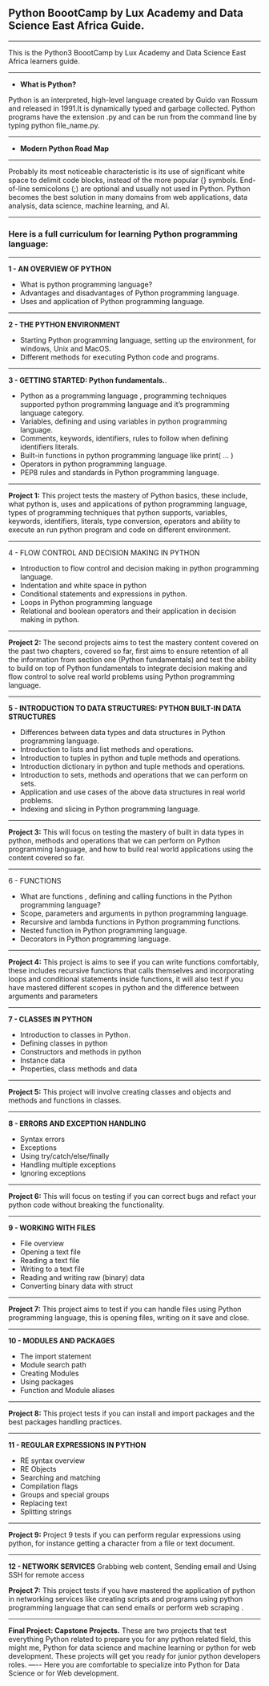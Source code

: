 ## **Python BoootCamp by Lux Academy and Data Science East Africa Guide.**

--- 
This is the Python3 BoootCamp by Lux Academy and Data Science East Africa learners guide. 

---

- **What is Python?**

Python is an interpreted, high-level language created by Guido van Rossum and released in 1991.It is dynamically typed and garbage collected. 
Python programs have the extension .py and can be run from the command line by typing python file_name.py.  

---
- **Modern Python Road Map** 



--- 

Probably its most noticeable characteristic is its use of significant white space to delimit code blocks, instead of the more popular {} symbols.
End-of-line semicolons (;) are optional and usually not used in Python. Python becomes the best solution in many domains from web applications, data analysis, data science, machine learning, and AI.

--- 
### **Here is a full curriculum for learning Python programming language:** 

--- 
**1 - AN OVERVIEW OF PYTHON**
- What is python programming language?
- Advantages and disadvantages of Python programming language.
- Uses and application of Python programming language. 

--- 
**2 - THE PYTHON ENVIRONMENT**
- Starting Python programming language, setting up the environment, for windows, Unix and MacOS. 
- Different methods for executing Python code and programs. 
--- 

**3 - GETTING STARTED: Python fundamentals.**. 
- Python as a programming language , programming techniques supported python programming language and it’s programming language category.
- Variables, defining and using variables in python programming language.  
- Comments, keywords, identifiers, rules to follow when defining identifiers  literals. 
- Built-in functions in python programming language like print( … )
- Operators in python programming language.
- PEP8 rules and standards in Python programming language.
 
---
**Project 1:** This project tests the mastery of Python basics, these include, what python is, uses and applications of python programming language, types of programming techniques that python supports, variables, keywords, identifiers,  literals, type conversion, operators and ability to execute an run python program and code on different environment. 

---


4 - FLOW CONTROL AND DECISION MAKING IN PYTHON
- Introduction to flow control and decision making in python programming language. 
- Indentation and white space  in python 
- Conditional statements and expressions in python. 
- Loops in Python programming language 
- Relational and boolean operators and their application in decision making in python. 

---
**Project 2:** The second projects aims to test the mastery  content covered on the past two chapters, covered so far, first aims to ensure retention of all the information from section one (Python fundamentals) and test the ability to build on top of Python fundamentals to integrate decision  making and flow control to solve real world problems using Python programming language. 

---
**5 -  INTRODUCTION TO DATA STRUCTURES: PYTHON BUILT-IN DATA STRUCTURES**
- Differences between data types and data structures in Python programming language. 
- Introduction to lists and list methods and operations. 
- Introduction to tuples in python and tuple  methods and operations. 
- Introduction dictionary in python and  tuple  methods and operations.  
- Introduction to sets, methods and operations that we can perform on sets. 
- Application and use cases of the above data structures in real world problems. 
- Indexing and slicing in Python programming language.

--- 
**Project 3:** This will focus on testing the mastery of built in data types in python, methods and operations that we can perform on Python programming language,  and how to build real world applications using the content covered so far. 

 ---
 
 6 - FUNCTIONS
- What are functions , defining and calling  functions in the Python programming language? 
- Scope, parameters and arguments in python programming language. 
- Recursive and lambda functions in Python programming functions.  
- Nested function in Python programming language.
- Decorators in Python programming language. 

---
**Project 4:** This project is aims to see if you can write functions comfortably, these includes recursive functions that calls themselves and incorporating loops and conditional statements inside functions, it will also test if you have mastered  different scopes in python and the difference between arguments and parameters   

---
**7 - CLASSES IN PYTHON**
- Introduction to classes in Python.
- Defining classes in python
- Constructors and methods in python
- Instance data
- Properties, class methods and data

---
**Project 5:** This project will involve creating classes and objects and methods and functions in classes. 

---
**8 - ERRORS AND EXCEPTION HANDLING**
- Syntax errors
- Exceptions
- Using try/catch/else/finally
- Handling multiple exceptions
- Ignoring exceptions
 
---
**Project 6:** This will focus on testing if you can correct bugs and refact your python code without breaking the functionality.

---
**9 - WORKING WITH FILES**
- File overview
- Opening a text file
- Reading a text file
- Writing to a text file
- Reading and writing raw (binary) data
- Converting binary data with struct 
---
**Project 7:** This project aims to test if you can handle files using Python programming language, this is opening files,  writing on it save and close.

---
**10 - MODULES AND PACKAGES**
- The import statement
- Module search path
- Creating Modules
- Using packages
- Function and Module aliases
---
**Project 8:** This project tests if you can install and import packages and the best packages handling practices.

---
**11 - REGULAR EXPRESSIONS IN PYTHON**
- RE syntax overview
- RE Objects
- Searching and matching
- Compilation flags
- Groups and special groups
- Replacing text
- Splitting strings
---
**Project 9:** Project 9 tests if you can perform regular expressions using python, for instance getting a character from a file or text document. 

---
**12 - NETWORK SERVICES**
Grabbing web content, Sending email and Using SSH for remote access 

**Project 7:** This project tests if you have mastered the application of python in networking services like creating scripts and programs using python programming language  that can send emails or perform web scraping . 

--- 
**Final Project: Capstone Projects.** 
These are two projects that test everything Python related to prepare you for any python related field, this might me, Python for data science and machine learning or python for web development. These projects will get you ready for junior python developers roles.
—--
Here you are comfortable to specialize into Python for Data Science or for Web development.




